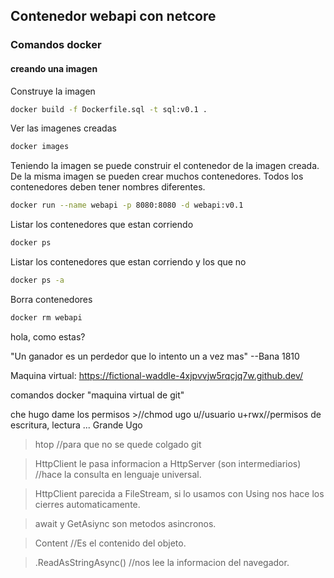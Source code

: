 
## Contenedor webapi con netcore

### Comandos docker

#### creando una imagen

Construye la imagen
```bash
docker build -f Dockerfile.sql -t sql:v0.1 .
```

Ver las imagenes creadas
```bash
docker images
```

Teniendo la imagen se puede construir el contenedor de la imagen creada. De la misma imagen se pueden crear muchos contenedores. Todos los contenedores deben tener nombres diferentes.

```bash
docker run --name webapi -p 8080:8080 -d webapi:v0.1
```

Listar los contenedores que estan corriendo
```bash
docker ps
```

Listar los contenedores que estan corriendo y los que no
```bash
docker ps -a
```

Borra contenedores
```bash
docker rm webapi
```







hola, como estas?

"Un ganador es un perdedor que lo intento un a vez mas"
--Bana 1810

Maquina virtual: https://fictional-waddle-4xjpvvjw5rqcjq7w.github.dev/

comandos docker "maquina virtual de git"

che hugo dame los permisos >//chmod ugo u//usuario u+rwx//permisos de escritura, lectura ... Grande Ugo

> htop //para que no se quede colgado git

>HttpClient le pasa informacion a HttpServer (son intermediarios)   //hace la consulta en lenguaje universal.

>HttpClient parecida a FileStream, si lo usamos con Using nos hace los cierres automaticamente.

>await y GetAsiync son metodos asincronos.

>Content   //Es el contenido del objeto.

>.ReadAsStringAsync()  //nos lee la informacion del navegador.




